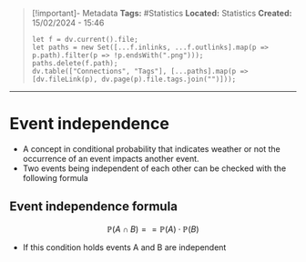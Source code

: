 > [!important]- Metadata
> **Tags:** #Statistics 
> **Located:** Statistics
> **Created:** 15/02/2024 - 15:46
> ```dataviewjs
> let f = dv.current().file;
> let paths = new Set([...f.inlinks, ...f.outlinks].map(p => p.path).filter(p => !p.endsWith(".png")));
> paths.delete(f.path);
> dv.table(["Connections", "Tags"], [...paths].map(p => [dv.fileLink(p), dv.page(p).file.tags.join("")]));
> ```

___
# Event independence
- A concept in conditional probability that indicates weather or not the occurrence of an event impacts another event.
- Two events being independent of each other can be checked with the following formula 

## Event independence formula 
$$\mathbb{P}(A\cap B)==\mathbb{P}(A)\cdot \mathbb{P}(B)$$
- If this condition holds events A and B are independent 
